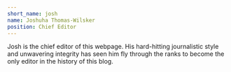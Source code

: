 ```yaml
---
short_name: josh
name: Joshuha Thomas-Wilsker
position: Chief Editor
---
```

Josh is the chief editor of this webpage. His hard-hitting journalistic style and unwavering integrity has seen him fly through the ranks to become the only editor in the history of this blog.